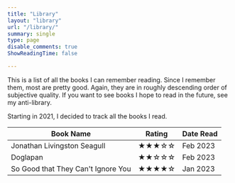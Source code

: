 ```yaml
---
title: "Library"
layout: "library"
url: "/library/"
summary: single
type: page
disable_comments: true
ShowReadingTime: false

---
```



This is a list of all the books I can remember reading. Since I remember them, most are pretty good. Again, they are in roughly descending order of subjective quality. If you want to see books I hope to read in the future, see my anti-library.

Starting in 2021, I decided to track all the books I read. 






| Book Name |  Rating | Date Read |
| ---------|-------|-----------|
| Jonathan Livingston Seagull     |  ★★★☆☆ | Feb 2023  |
| Doglapan    | ★★☆☆☆ | Feb 2023  |
| So Good that They Can't Ignore You     | ★★★★☆ | Jan 2023  |



